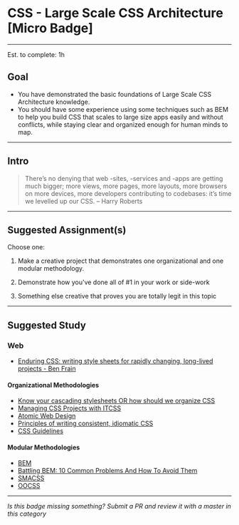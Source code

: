 # CSS - Large Scale CSS Architecture [Micro Badge]

-----

Est. to complete: 1h

## Goal
- You have demonstrated the basic foundations of Large Scale CSS Architecture knowledge.
- You should have some experience using some techniques such as BEM to help you build CSS that scales to large size apps easily and without conflicts, while staying clear and organized enough for human minds to map.


-----

## Intro

> There’s no denying that web -sites, -services and -apps are getting much bigger; more views, more pages, more layouts, more browsers on more devices, more developers contributing to codebases: it’s time we levelled up our CSS. – Harry Roberts


-----


## Suggested Assignment(s)

Choose one:

1) Make a creative project that demonstrates one organizational and one modular methodology.

2) Demonstrate how you've done all of #1 in your work or side-work

3) Something else creative that proves you are totally legit in this topic


-----


## Suggested Study

### Web

- [Enduring CSS: writing style sheets for rapidly changing, long-lived projects - Ben Frain](https://benfrain.com/enduring-css-writing-style-sheets-rapidly-changing-long-lived-projects/)

#### Organizational Methodologies

- [Know your cascading stylesheets OR how should we organize CSS](https://fadeit.dk/blog/post/know-your-cascading-stylesheets-or-how-should-we-organize-css)
- [Managing CSS Projects with ITCSS](https://speakerdeck.com/dafed/managing-css-projects-with-itcss)
- [Atomic Web Design](http://bradfrost.com/blog/post/atomic-web-design/)
- [Principles of writing consistent, idiomatic CSS](https://github.com/necolas/idiomatic-css)
- [CSS Guidelines](http://cssguidelin.es/)

#### Modular Methodologies

- [BEM](https://en.bem.info/methodology/key-concepts/)
- [Battling BEM: 10 Common Problems And How To Avoid Them](https://www.smashingmagazine.com/2016/06/battling-bem-extended-edition-common-problems-and-how-to-avoid-them/)
- [SMACSS](https://smacss.com/book/categorizing)
- [OOCSS](https://www.smashingmagazine.com/2011/12/an-introduction-to-object-oriented-css-oocss/)



-----

  *Is this badge missing something? Submit a PR and review it with a master in this category*